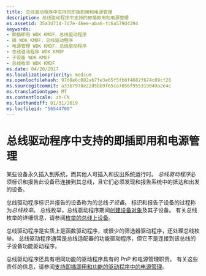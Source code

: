 ```yaml
---
title: 总线驱动程序中支持的即插即用和电源管理
description: 总线驱动程序中支持的即插即用和电源管理
ms.assetid: 35a3d734-7d7e-46ee-aba6-fc6a579d4394
keywords:
- 即插即用 WDK KMDF，总线驱动程序
- 插 WDK KMDF，总线驱动程序
- 电源管理 WDK KMDF，总线驱动程序
- 总线驱动程序 WDK KMDF
- 子设备 WDK KMDF
- 总线枚举 WDK KMDF
ms.date: 04/20/2017
ms.localizationpriority: medium
ms.openlocfilehash: 97d8e6c082ab7fe3e65f5fb8f4682f674c89cf28
ms.sourcegitcommit: a33b7978e22d5bb9f65ca7056f955319049a2e4c
ms.translationtype: MT
ms.contentlocale: zh-CN
ms.lasthandoff: 01/31/2019
ms.locfileid: "56544700"
---
```

# <a name="supporting-pnp-and-power-management-in-bus-drivers"></a>总线驱动程序中支持的即插即用和电源管理


某些设备永久插入到系统，而其他人可插入和拔出系统运行时。 *总线驱动程序*必须标识和报告此设备已连接到其总线，且它们必须发现和报告系统中的抵达和出发的设备。

总线驱动程序标识并报告的设备称为的总线*子设备*。 标识和报告子设备的过程称为*总线枚举*。 总线枚举，总线驱动程序期间[创建设备对象](creating-a-framework-device-object.md)及其子设备。 有关总线枚举的详细信息，请参阅[枚举的总线上设备](enumerating-the-devices-on-a-bus.md)。

总线驱动程序是实质上是函数驱动程序，或很少的筛选器驱动程序，还处理总线枚举。 总线驱动程序通常是总线适配器的功能驱动程序，但它不是连接到该总线的子设备功能驱动程序。

总线驱动程序还具有相同功能的驱动程序具有的 PnP 和电源管理职责。 有关这些责任的信息，请参阅[支持即插即用和功能的驱动程序中的电源管理](supporting-pnp-and-power-management-in-function-drivers.md)。

 

 





